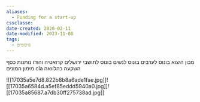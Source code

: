 ```yaml
---
aliases:
  - Funding for a start-up
cssclasse: 
date-created: 2020-02-11
date-modified: 2023-11-08
tags:
  - סיכומים
---
```


מכון היצוא
בונוס לערבים
בונוס לנשים
בונוס לתושבי ירושלים
קרואטיה והודו נותנות כסף
מימון המונים
cla השקעה כהלוואה

![[17035a5e7d8.822b8b8a6ade1fae.jpg]]![[17035a6584d.a5ef85eddd5940a0.jpg]]![[17035a85687.a7db30ff275738ad.jpg]]
